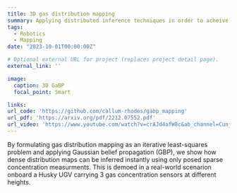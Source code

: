 ```yaml
---
title: 3D gas distribution mapping
summary: Applying distributed inference techniques in order to acheive dense 3D mapping of sparse gas concentration measurements in real time.
tags:
  - Robotics
  - Mapping
date: "2023-10-01T00:00:00Z"

# Optional external URL for project (replaces project detail page).
external_link: ''

image:
  caption: 3D GaBP
  focal_point: Smart

links:
url_code: 'https://github.com/callum-rhodes/gabp_mapping'
url_pdf: 'https://arxiv.org/pdf/2212.07552.pdf'
url_video: 'https://www.youtube.com/watch?v=crAJd4afW8c&ab_channel=CunjiaLiu'
---
```


By formulating gas distribution mapping as an iterative least-squares problem and applying Gaussian belief propagation (GBP), we show how dense distribution maps can be inferred instantly using only posed sparse concentration measurments. This is demoed in a real-world scenarion onboard a Husky UGV carrying 3 gas concentration sensors at different heights.